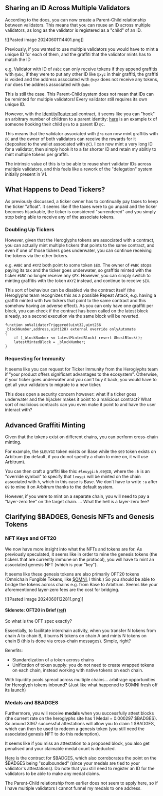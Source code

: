 ## Sharing an ID Across Multiple Validators

According to the docs, you can now create a Parent-Child relationship between validators. This means that you can reuse an ID across multiple validators, as long as the validator is registered as a "child" of an ID.

![[Pasted image 20240601114401.png]]

Previously, if you wanted to use multiple validators you would have to mint a unique ID for each of them, and the graffiti that the validator mints has to match the ID 

e.g. Validator with ID of `@abc` can only receive tokens if they append graffitis with `@abc`, if they were to put any other ID like `@xyz` in their graffiti, the graffiti is voided and the address associated with `@xyz` does not receive any tokens, nor does the address associated with `@abc`


This is still the case. This Parent-Child system does not mean that IDs can be reminted for multiple validators! Every validator still requires its own unique ID.

However, with the [IdentityRouter.sol](https://arbiscan.io/address/0x83d55452d95cc914e33bcd43e8c9be1ffe422994#contracts) contract, it seems like you can "hook" an arbitrary number of children to a parent identity: [here](https://arbiscan.io/tx/0x1810a88c7ad28907c1ea6875e76cb40614d776c2372594cfe49298f487a325e9) is an example tx of someone hooking their child `@ra` to a parent ID `@C`. 

This means that the validator associated with `@ra` can now mint graffitis with `@C` and the owner of both validators can receive the rewards for it (deposited to the wallet associated with `@C`). I can now mint a very long ID for a validator, then simply hook it to a far shorter ID and retain my abiltiy to mint multiple tokens per graffiti.

The intrinsic value of this is to be able to reuse short validator IDs across multiple validators, and this feels like a rework of the "delegation" system initially present in V1. 


## What Happens to Dead Tickers?

As previously discussed, a ticker owner has to continually pay taxes to keep the ticker "afloat". It seems like if the taxes were to go unpaid and the ticker becomes hijackable, the ticker is considered "surrendered" and you simply stop being able to receive any of the associate tokens.

### Doubling Up Tickers

However, given that the Heroglyphs tokens are associated with a contract, you can actually mint multiple tickers that points to the same contract, and even if one of those tickers goes underwater, you can continue receiving the tokens via the other tickers. 

e.g. `#ABC` and `#XYZ` both point to some token `$EX`. The owner of `#ABC` stops paying its tax and the ticker goes underwater, so graffitis minted with the ticker `#ABC` no longer receive any `$EX`. However, you can simply switch to minting graffitis with the token `#XYZ` instead, and continue to receive `$EX`.

This sort of behaviour can be disabled via the contract itself (the Heroglyphs team recognizes this as a possible Repeat Attack, e.g. having a graffiti minted with two tickers that point to the same contract and this somehow having an adverse effect). As you can only have one graffiti per block, you can check if the contract has been called on the latest block already, so a second execution via the same block will be reverted.

```solidity
function onValidatorTriggered(uint32,uint256 _blockNumber,address,uint128) external override onlyAutomate
{
	if (_blockNumber <= latestMintedBlock) revert GhostBlock();
	latestMintedBlock = _blockNumber;
}
```

### Requesting for Immunity

It seems like you can request for Ticker Immunity from the Heroglyphs team if "your product offers significant advantages to the ecosystem". Otherwise, if your ticker goes underwater and you can't buy it back, you would have to get all your validators to migrate to a new ticker. 

This does open a security concern however: what if a ticker goes underwater and the hijacker makes it point to a malicious contract? What sort of malicious contracts can you even make it point to and have the user interact with? 

## Advanced Graffiti Minting

Given that the tokens exist on different chains, you can perform cross-chain minting.

For example, the `$LEUYGI` token exists on Base while the `$69` token exists on Arbitrum (by default, if you do not specify a chain to mine on, it will use Arbitrum).

You can then craft a graffiti like this: `#leuygi:h,69@ID`, where the `:h` is an "override symbol" to specify that `leuygi` will be minted on the chain associated with `h`, which in this case is Base. We don't have to write `:a` after `69` to mine it on Arbitrum thanks to the default system.

However, if you were to mint on a separate chain, you will need to pay a "layer-zero fee" on the target chain. 
...
What the hell is a layer-zero fee?


## Clarifying $BADGES, Genesis NFTs and Genesis Tokens


### NFT Keys and OFT20

We now have more insight into what the NFTs and tokens are for. As previously speculated, it seems like in order to mine the genesis tokens (the tickers that are currently immune on the protocol), you will have to mint an associated genesis NFT (which is your "key").

It seems like these genesis tokens are also primarily OFT20 tokens (Omnichain Fungible Tokens, like [$OMNI](https://coinmarketcap.com/currencies/omnicat/), I think.) So you should be able to bridge the tokens across chains e.g. from Base to Arbitrum. Seems like your aforementioned layer-zero fees are the cost for bridging.

![[Pasted image 20240601122811.png]]
#### Sidenote: OFT20 in Brief [(ref)](https://medium.com/layerzero-official/explaining-the-oft-standard-310de5e84052)

So what is the OFT spec exactly? 

Essentially, to facilitate interchain activity, when you transfer N tokens from chain A to chain B, it burns N tokens on chain A and mints N tokens on chain B (this is done via cross-chain messages). Simple, right? 

Benefits: 
- Standardization of a token across chains
- Unification of token supply: you do not need to create wrapped tokens on each chain, instead working with native tokens on each chain.

With liquidity pools spread across multiple chains... arbitrage opportunities for Heroglyph tokens inbound? (Just like what happened to $OMNI fresh off its launch)


### Medals and $BADGES

Furthermore, you will receive **medals** when you successfully attest blocks (the current rate on the heroglyphs site has 1 Medal = 0.000297 $BADGES). So around 3367 successful attestations will allow you to claim 1 $BADGES, which can then be used to redeem a genesis token (you still need the associated genesis NFT to do this redemption).

It seems like if you miss an attestation to a proposed block, you also get penalised and your claimable medal count is deducted. 

[Here](https://arbiscan.io/address/0xE1439f74Cd5286Bf28B08978703BEd2068DE4260#code) is the contract for $BADGES, which also corroborates the point on the $BADGES being "soulbounded" (since your medals are tied to your validator's attestations). Do note that you still need to register an ID for the validators to be able to make any medal claims.

The Parent-Child relationship from earlier does not seem to apply here, so if I have multiple validators I cannot funnel my medals to one address.


